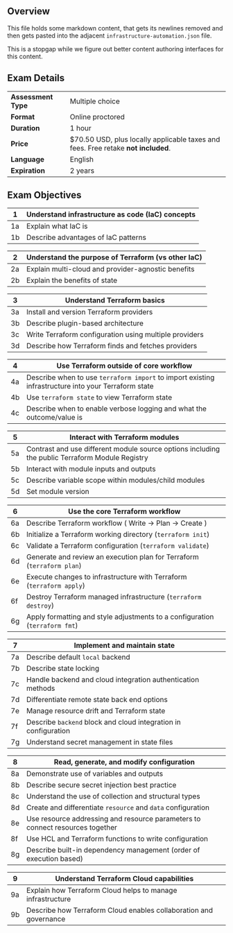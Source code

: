 ## Overview

This file holds some markdown content, that gets its newlines removed and then gets pasted into the adjacent `infrastructure-automation.json` file.

This is a stopgap while we figure out better content authoring interfaces for this content.

## Exam Details

|                     |                                                                                   |
| ------------------- | --------------------------------------------------------------------------------- |
| **Assessment Type** | Multiple choice                                                                   |
| **Format**          | Online proctored                                                                  |
| **Duration**        | 1 hour                                                                            |
| **Price**           | $70.50 USD, plus locally applicable taxes and fees. Free retake **not included**. |
| **Language**        | English                                                                           |
| **Expiration**      | 2 years                                                                           |

## Exam Objectives

| 1   | Understand infrastructure as code (IaC) concepts |
| --- | ------------------------------------------------ |
| 1a  | Explain what IaC is                              |
| 1b  | Describe advantages of IaC patterns              |

| 2   | Understand the purpose of Terraform (vs other IaC) |
| --- | -------------------------------------------------- |
| 2a  | Explain multi-cloud and provider-agnostic benefits |
| 2b  | Explain the benefits of state                      |

| 3   | Understand Terraform basics                            |
| --- | ------------------------------------------------------ |
| 3a  | Install and version Terraform providers                |
| 3b  | Describe plugin-based architecture                     |
| 3c  | Write Terraform configuration using multiple providers |
| 3d  | Describe how Terraform finds and fetches providers     |

| 4   | Use Terraform outside of core workflow                                                              |
| --- | --------------------------------------------------------------------------------------------------- |
| 4a  | Describe when to use `terraform import` to import existing infrastructure into your Terraform state |
| 4b  | Use `terraform state` to view Terraform state                                                       |
| 4c  | Describe when to enable verbose logging and what the outcome/value is                               |

| 5   | Interact with Terraform modules                                                                 |
| --- | ----------------------------------------------------------------------------------------------- |
| 5a  | Contrast and use different module source options including the public Terraform Module Registry |
| 5b  | Interact with module inputs and outputs                                                         |
| 5c  | Describe variable scope within modules/child modules                                            |
| 5d  | Set module version                                                                              |

| 6   | Use the core Terraform workflow                                             |
| --- | --------------------------------------------------------------------------- |
| 6a  | Describe Terraform workflow ( Write -> Plan -> Create )                     |
| 6b  | Initialize a Terraform working directory (`terraform init`)                 |
| 6c  | Validate a Terraform configuration (`terraform validate`)                   |
| 6d  | Generate and review an execution plan for Terraform (`terraform plan`)      |
| 6e  | Execute changes to infrastructure with Terraform (`terraform apply`)        |
| 6f  | Destroy Terraform managed infrastructure (`terraform destroy`)              |
| 6g  | Apply formatting and style adjustments to a configuration (`terraform fmt`) |

| 7   | Implement and maintain state                                    |
| --- | --------------------------------------------------------------- |
| 7a  | Describe default `local` backend                                |
| 7b  | Describe state locking                                          |
| 7c  | Handle backend and cloud integration authentication methods     |
| 7d  | Differentiate remote state back end options                     |
| 7e  | Manage resource drift and Terraform state                       |
| 7f  | Describe `backend` block and cloud integration in configuration |
| 7g  | Understand secret management in state files                     |

| 8   | Read, generate, and modify configuration                                      |
| --- | ----------------------------------------------------------------------------- |
| 8a  | Demonstrate use of variables and outputs                                      |
| 8b  | Describe secure secret injection best practice                                |
| 8c  | Understand the use of collection and structural types                         |
| 8d  | Create and differentiate `resource` and `data` configuration                  |
| 8e  | Use resource addressing and resource parameters to connect resources together |
| 8f  | Use HCL and Terraform functions to write configuration                        |
| 8g  | Describe built-in dependency management (order of execution based)            |

| 9   | Understand Terraform Cloud capabilities                           |
| --- | ----------------------------------------------------------------- |
| 9a  | Explain how Terraform Cloud helps to manage infrastructure        |
| 9b  | Describe how Terraform Cloud enables collaboration and governance |
